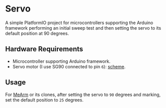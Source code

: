 # Servo

A simple PlatformIO project for microcontrollers supporting the Arduino framework performing an initial sweep test and
then setting the servo to its default position at 90 degrees.

## Hardware Requirements

- Microcontroller supporting Arduino framework.
- Servo motor (I use SG90 connected to pin `6`):
  [scheme](https://docs.arduino.cc/tutorials/generic/basic-servo-control/).

## Usage

For [MeArm](https://github.com/MeArm/MeArm) or its clones, after setting the servo to `90` degrees and marking, set the
default position to `25` degrees.
